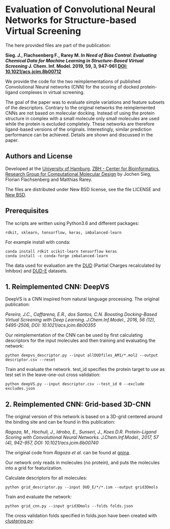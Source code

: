 # Evaluation of Convolutional Neural Networks for Structure-based Virtual Screening
The here provided files are part of the publication: 

**Sieg. J., Flachsenberg F., Rarey M. 
_In Need of Bias Control: Evaluating Chemical Data for Machine Learning in Structure-Based Virtual Screening_
J. Chem. Inf. Model. 2019,  59, 3, 947-961
[DOI: 10.1021/acs.jcim.8b00712](https://pubs.acs.org/doi/10.1021/acs.jcim.8b00712)**

We provide the code for the two reimplementations of
published Convolutional Neural networks (CNN) for the scoring of docked 
protein-ligand complexes in virtual screening. 

The goal of the paper was to evaluate simple variations and feature subsets of the descriptors. Contrary to the original networks the reimplemented CNNs are not based on molecular
docking. Instead of using the protein structure in complex with a small molecule only small molecules are used 
while the protein is excluded completely. These networks are therefore ligand-based
versions of the originals. Interestingly, similar prediction performance
can be achieved. Details are shown and discussed in the paper.

## Authors and License

Developed at the [University of Hamburg](https://www.uni-hamburg.de/), 
[ZBH - Center for Bioinformatics](http://www.zbh.uni-hamburg.de), 
[Research Group for Computational Molecular Design](http://www.zbh.uni-hamburg.de/amd) by Jochen Sieg, Florian Flachsenberg and Matthias Rarey.

The files are distributed under New BSD license,
see the file LICENSE and [New BSD](https://opensource.org/licenses/BSD-3-Clause). 

## Prerequisites

The scripts are written using Python3.6 and different packages:

```rdkit, sklearn, tensorflow, keras, imbalanced-learn  ```

For example install with conda:

```
conda install rdkit scikit-learn tensorflow keras
conda install -c conda-forge imbalanced-learn 
 ```

The data used for evaluation are the [DUD](http://dud.docking.org) (Partial Charges recalculated by Inhibox)  and [DUD-E](http://dude.docking.org) datasets.

## 1. Reimplemented CNN: DeepVS
DeepVS is a CNN inspired from natural language processing. The original publication:

_Pereira, J.C., Caffarena, E.R., dos Santos, C.N.
Boosting Docking-Based Virtual Screening with Deep Learning.
J.Chem.Inf.Model., 2016, 56 (12), 5495-2506,
DOI: 10.1021/acs.jcim.6b00355_

Our reimplementation of the CNN can be used by first calculating descriptors for the input molecules and then
training and evaluating the network:

```
python deepvs_descriptor.py --input allDUDfiles_AM1/*.mol2 --output descriptor.csv --reset
```

Train and evaluate the network. test_id specifies the protein target to use as 
test set in the leave-one-out cross validation:

```
python deepVS.py --input descriptor.csv --test_id 0 --exclude excludes.json
```


## 2. Reimplemented CNN: Grid-based 3D-CNN

The original version of this network is based on a 3D-grid centered around 
the binding site and can be found in this publication:

_Ragoza, M., Hochuli, J., Idrobo, E., Sunseri, J., Koes D.R.
Protein–Ligand Scoring with Convolutional Neural Networks.
J.Chem.Inf.Model., 2017, 57 (4), 942-957,
DOI: 10.1021/acs.jcim.6b00740_

The original code from _Ragoza et al._ can be found at [gnina](https://github.com/gnina).


Our network only reads in molecules (no protein), and puts the molecules into
a grid for featurization. 

Calculate descriptors for all molecules:

```
python grid_descriptor.py --input DUD_E/*/*.ism --output grid3Dmols
```


Train and evaluate the network:
```
python grid_cnn.py --input grid3Dmols --folds folds.json
```

The cross validation folds specified in folds.json have been created with [clustering.py](https://github.com/gnina/scripts/blob/9cf8892010873b672f370a122e32aa8bc496a5e1/clustering.py):
